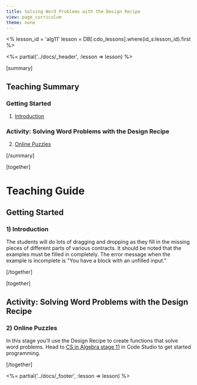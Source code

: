 ```yaml
---
title: Solving Word Problems with the Design Recipe
view: page_curriculum
theme: none
---
```


<%
lesson_id = 'alg11'
lesson = DB[:cdo_lessons].where(id_s:lesson_id).first
%>

<%= partial('../docs/_header', :lesson => lesson) %>

[summary]

## Teaching Summary
### **Getting Started**
 
1) [Introduction](#GetStarted)  

### **Activity: Solving Word Problems with the Design Recipe**  

2) [Online Puzzles](#Activity1)

[/summary]

[together]

# Teaching Guide

## Getting Started

### <a name="GetStarted"></a> 1) Introduction

The students will do lots of dragging and dropping as they fill in the missing pieces of different parts of various contracts.  It should be noted that the examples must be filled in completely.  The error message when the example is incomplete is "You have a block with an unfilled input."

[/together]

[together]

## Activity: Solving Word Problems with the Design Recipe
### <a name="Activity1"></a> 2) Online Puzzles

In this stage you'll use the Design Recipe to create functions that solve word problems. Head to [CS in Algebra stage 11](http://studio.code.org/s/algebra/stage/11/puzzle/1) in Code Studio to get started programming.

[/together]

<%= partial('../docs/_footer', :lesson => lesson) %>